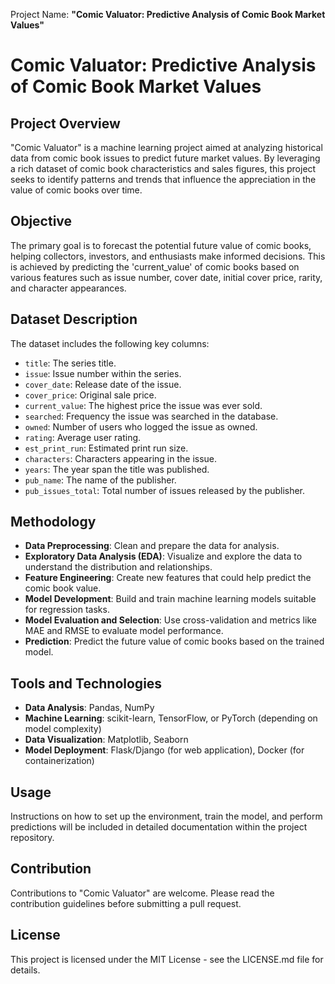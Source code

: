 Project Name: **"Comic Valuator: Predictive Analysis of Comic Book Market Values"**

# Comic Valuator: Predictive Analysis of Comic Book Market Values

## Project Overview
"Comic Valuator" is a machine learning project aimed at analyzing historical data from comic book issues to predict future market values. By leveraging a rich dataset of comic book characteristics and sales figures, this project seeks to identify patterns and trends that influence the appreciation in the value of comic books over time.

## Objective
The primary goal is to forecast the potential future value of comic books, helping collectors, investors, and enthusiasts make informed decisions. This is achieved by predicting the 'current_value' of comic books based on various features such as issue number, cover date, initial cover price, rarity, and character appearances.

## Dataset Description
The dataset includes the following key columns:
- `title`: The series title.
- `issue`: Issue number within the series.
- `cover_date`: Release date of the issue.
- `cover_price`: Original sale price.
- `current_value`: The highest price the issue was ever sold.
- `searched`: Frequency the issue was searched in the database.
- `owned`: Number of users who logged the issue as owned.
- `rating`: Average user rating.
- `est_print_run`: Estimated print run size.
- `characters`: Characters appearing in the issue.
- `years`: The year span the title was published.
- `pub_name`: The name of the publisher.
- `pub_issues_total`: Total number of issues released by the publisher.

## Methodology
- **Data Preprocessing**: Clean and prepare the data for analysis.
- **Exploratory Data Analysis (EDA)**: Visualize and explore the data to understand the distribution and relationships.
- **Feature Engineering**: Create new features that could help predict the comic book value.
- **Model Development**: Build and train machine learning models suitable for regression tasks.
- **Model Evaluation and Selection**: Use cross-validation and metrics like MAE and RMSE to evaluate model performance.
- **Prediction**: Predict the future value of comic books based on the trained model.

## Tools and Technologies
- **Data Analysis**: Pandas, NumPy
- **Machine Learning**: scikit-learn, TensorFlow, or PyTorch (depending on model complexity)
- **Data Visualization**: Matplotlib, Seaborn
- **Model Deployment**: Flask/Django (for web application), Docker (for containerization)

## Usage
Instructions on how to set up the environment, train the model, and perform predictions will be included in detailed documentation within the project repository.

## Contribution
Contributions to "Comic Valuator" are welcome. Please read the contribution guidelines before submitting a pull request.

## License
This project is licensed under the MIT License - see the LICENSE.md file for details.
